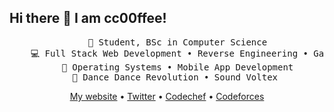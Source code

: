 ## Hi there 👋 I am cc00ffee!

<div align="center">
<pre>
    💼 Student, BSc in Computer Science
    💻 Full Stack Web Development • Reverse Engineering • Game Development
    📖 Operating Systems • Mobile App Development
    🎵 Dance Dance Revolution • Sound Voltex 
</pre>

[My website](https://hotlatte.me) •
[Twitter](https://twitter.com/_cc00ffee) •
[Codechef](https://www.codechef.com/users/cc0ffee) •
[Codeforces](https://codeforces.com/profile/cc00ffee)
  
</div>
